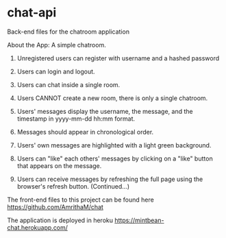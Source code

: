 # chat-api
Back-end files for the chatroom application

About the App: A simple chatroom.

1. Unregistered users can register with username and a hashed password

2. Users can login and logout.

3. Users can chat inside a single room.

4. Users CANNOT create a new room, there is only a single chatroom.

5. Users' messages display the username, the message, and the timestamp in yyyy-mm-dd hh:mm format.

6. Messages should appear in chronological order.

7. Users' own messages are highlighted with a light green background.

8. Users can "like" each others' messages by clicking on a "like" button that appears on the message.

9. Users can receive messages by refreshing the full page using the browser's refresh button. (Continued...)

The front-end files to this project can be found here https://github.com/AmrithaM/chat

The application is deployed in heroku https://mintbean-chat.herokuapp.com/
